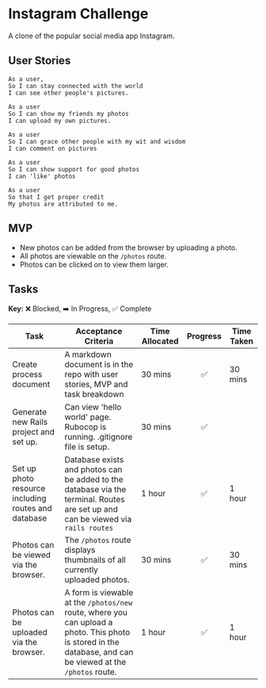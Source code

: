 # Instagram Challenge
A clone of the popular social media app Instagram.

## User Stories
```
As a user,
So I can stay connected with the world
I can see other people's pictures.

As a user
So I can show my friends my photos
I can upload my own pictures.

As a user
So I can grace other people with my wit and wisdom
I can comment on pictures

As a user
So I can show support for good photos
I can 'like' photos

As a user
So that I get proper credit
My photos are attributed to me.
```
## MVP
* New photos can be added from the browser by uploading a photo.
* All photos are viewable on the `/photos` route.
* Photos can be clicked on to view them larger.

## Tasks
**Key:**  ❌ Blocked,  ➡️ In Progress,  ✅ Complete

|Task|Acceptance Criteria|Time Allocated|Progress|Time Taken|
|---|---|---|:-:|---|
|Create process document|A markdown document is in the repo with user stories, MVP and task breakdown|30 mins|✅|30 mins   |
|Generate new Rails project and set up.|Can view 'hello world' page. Rubocop is running. .gitignore file is setup.|30 mins|✅️|
|Set up photo resource including routes and database|Database exists and photos can be added to the database via the terminal. Routes are set up and can be viewed via `rails routes`|1 hour|✅️|1 hour|
|Photos can be viewed via the browser.|The `/photos` route displays thumbnails of all currently uploaded photos.|30 mins|✅️|30 mins|
|Photos can be uploaded via the browser.|A form is viewable at the `/photos/new` route, where you can upload a photo. This photo is stored in the database, and can be viewed at the `/photos` route.|1 hour|✅️|1 hour|
